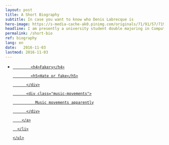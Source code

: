 ```yaml
---
layout: post
title: A Short Biography
subtitle: In case you want to know who Denis Labrecque is
hero-image: https://s-media-cache-ak0.pinimg.com/originals/71/91/57/7191571c18ed50608503e9319fa56b75.jpg
headline: I am presently a university student double majoring in Computer Information Systems and Graphic Design.
permalink: /short-bio
ref: biography
lang: en
date:   2016-11-03
lastmod: 2016-11-03
---
```

<ul class="post-stream-container no-span">
     <li>
        <a href="{{ post.url | prepend: site.baseurl }}" class="post-stream-card">
          <div class="music-article-thumbnail" style="background-image: url( {{ post.hero-image }} )">
          </div><div class="hero-article-headline music">

            <h4>Fakery</h4>

            <h5>Hate or fake</h5>

          </div>

          <div class="music-movements">

              Music movements apparently

          </div>

        </a>

      </li>

    </ul>
